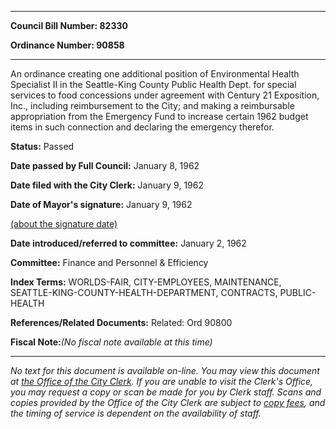 

********

**Council Bill Number: 82330**
   
**Ordinance Number: 90858**
********

 An ordinance creating one additional position of Environmental Health Specialist II in the Seattle-King County Public Health Dept. for special services to food concessions under agreement with Century 21 Exposition, Inc., including reimbursement to the City; and making a reimbursable appropriation from the Emergency Fund to increase certain 1962 budget items in such connection and declaring the emergency therefor.

**Status:** Passed
   
**Date passed by Full Council:** January 8, 1962
   
**Date filed with the City Clerk:** January 9, 1962
   
**Date of Mayor's signature:** January 9, 1962
   
[(about the signature date)](/~public/approvaldate.htm)
   
   
   
**Date introduced/referred to committee:** January 2, 1962
   
**Committee:** Finance and Personnel & Efficiency
   
   
**Index Terms:** WORLDS-FAIR, CITY-EMPLOYEES, MAINTENANCE, SEATTLE-KING-COUNTY-HEALTH-DEPARTMENT, CONTRACTS, PUBLIC-HEALTH

**References/Related Documents:** Related: Ord 90800

**Fiscal Note:**_(No fiscal note available at this time)_
********

_No text for this document is available on-line. You may view this document at [the Office of the City Clerk](http://www.seattle.gov/leg/clerk/contactUs.htm). If you are unable to visit the Clerk's Office, you may request a copy or scan be made for you by Clerk staff. Scans and copies provided by the Office of the City Clerk are subject to [copy fees](http://clerk.seattle.gov/~public/clerkfees.htm), and the timing of service is dependent on the availability of staff._

